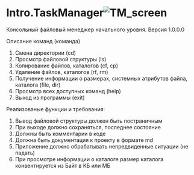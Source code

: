 # Intro.TaskManager![TM_screen](https://user-images.githubusercontent.com/104443148/173856582-6adccca2-06ad-451e-bd8c-fd60003f94c2.jpg)

Консольный файловый менеджер начального уровня.
Версия 1.0.0.0

Описание команд (команда)
1. Смена директории (cd)
2. Просмотр файловой структуры (ls)
3. Копирование файлов, каталогов (cf, cp)
4. Удаление файлов, каталогов (rf, rm)
5. Получение информации о размерах, системных атрибутов файла, каталога (file, dir)
6. Просмотр всех доступных команд (help)
7. Выход из программы (exit)

Реализованые функции и требования:
1. Вывод файловой структуры должен быть постраничным
2. При выходе должно сохраняться, последнее состояние
3. Должны быть комментарии в коде
4. Должна быть документация к проекту в формате md
5. Приложение должно обрабатывать непредвиденные ситуации (не падать)
6. При просмотре информации о каталоге размер каталога конвентируется из Байт в КБ или МБ
